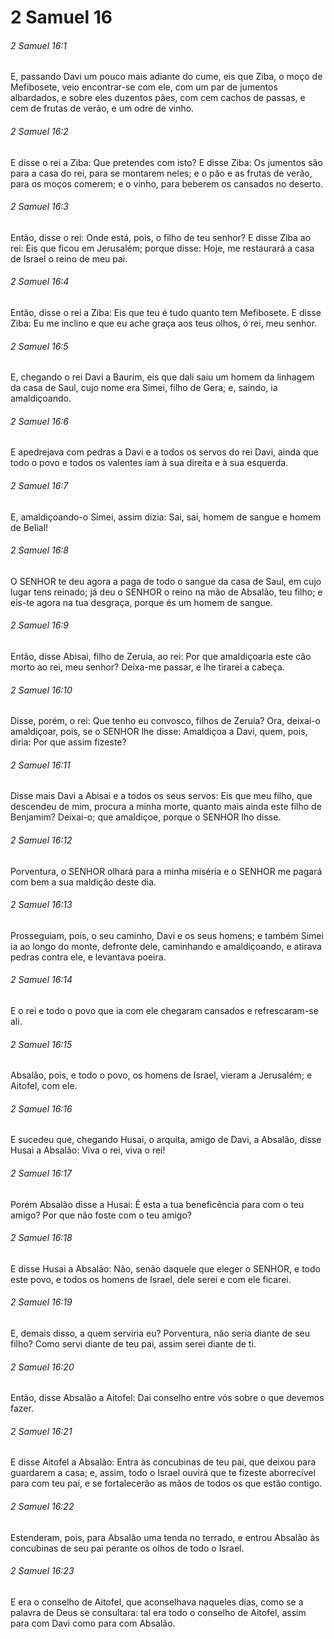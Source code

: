 # 2 Samuel 16

###### 2 Samuel 16:1

E, passando Davi um pouco mais adiante do cume, eis que Ziba, o moço de Mefibosete, veio encontrar-se com ele, com um par de jumentos albardados, e sobre eles duzentos pães, com cem cachos de passas, e cem de frutas de verão, e um odre de vinho.

###### 2 Samuel 16:2

E disse o rei a Ziba: Que pretendes com isto? E disse Ziba: Os jumentos são para a casa do rei, para se montarem neles; e o pão e as frutas de verão, para os moços comerem; e o vinho, para beberem os cansados no deserto.

###### 2 Samuel 16:3

Então, disse o rei: Onde está, pois, o filho de teu senhor? E disse Ziba ao rei: Eis que ficou em Jerusalém; porque disse: Hoje, me restaurará a casa de Israel o reino de meu pai.

###### 2 Samuel 16:4

Então, disse o rei a Ziba: Eis que teu é tudo quanto tem Mefibosete. E disse Ziba: Eu me inclino e que eu ache graça aos teus olhos, ó rei, meu senhor.

###### 2 Samuel 16:5

E, chegando o rei Davi a Baurim, eis que dali saiu um homem da linhagem da casa de Saul, cujo nome era Simei, filho de Gera; e, saindo, ia amaldiçoando.

###### 2 Samuel 16:6

E apedrejava com pedras a Davi e a todos os servos do rei Davi, ainda que todo o povo e todos os valentes iam à sua direita e à sua esquerda.

###### 2 Samuel 16:7

E, amaldiçoando-o Simei, assim dizia: Sai, sai, homem de sangue e homem de Belial!

###### 2 Samuel 16:8

O SENHOR te deu agora a paga de todo o sangue da casa de Saul, em cujo lugar tens reinado; já deu o SENHOR o reino na mão de Absalão, teu filho; e eis-te agora na tua desgraça, porque és um homem de sangue.

###### 2 Samuel 16:9

Então, disse Abisai, filho de Zeruia, ao rei: Por que amaldiçoaria este cão morto ao rei, meu senhor? Deixa-me passar, e lhe tirarei a cabeça.

###### 2 Samuel 16:10

Disse, porém, o rei: Que tenho eu convosco, filhos de Zeruia? Ora, deixai-o amaldiçoar, pois, se o SENHOR lhe disse: Amaldiçoa a Davi, quem, pois, diria: Por que assim fizeste?

###### 2 Samuel 16:11

Disse mais Davi a Abisai e a todos os seus servos: Eis que meu filho, que descendeu de mim, procura a minha morte, quanto mais ainda este filho de Benjamim? Deixai-o; que amaldiçoe, porque o SENHOR lho disse.

###### 2 Samuel 16:12

Porventura, o SENHOR olhará para a minha miséria e o SENHOR me pagará com bem a sua maldição deste dia.

###### 2 Samuel 16:13

Prosseguiam, pois, o seu caminho, Davi e os seus homens; e também Simei ia ao longo do monte, defronte dele, caminhando e amaldiçoando, e atirava pedras contra ele, e levantava poeira.

###### 2 Samuel 16:14

E o rei e todo o povo que ia com ele chegaram cansados e refrescaram-se ali.

###### 2 Samuel 16:15

Absalão, pois, e todo o povo, os homens de Israel, vieram a Jerusalém; e Aitofel, com ele.

###### 2 Samuel 16:16

E sucedeu que, chegando Husai, o arquita, amigo de Davi, a Absalão, disse Husai a Absalão: Viva o rei, viva o rei!

###### 2 Samuel 16:17

Porém Absalão disse a Husai: É esta a tua beneficência para com o teu amigo? Por que não foste com o teu amigo?

###### 2 Samuel 16:18

E disse Husai a Absalão: Não, senão daquele que eleger o SENHOR, e todo este povo, e todos os homens de Israel, dele serei e com ele ficarei.

###### 2 Samuel 16:19

E, demais disso, a quem serviria eu? Porventura, não seria diante de seu filho? Como servi diante de teu pai, assim serei diante de ti.

###### 2 Samuel 16:20

Então, disse Absalão a Aitofel: Dai conselho entre vós sobre o que devemos fazer.

###### 2 Samuel 16:21

E disse Aitofel a Absalão: Entra às concubinas de teu pai, que deixou para guardarem a casa; e, assim, todo o Israel ouvirá que te fizeste aborrecível para com teu pai, e se fortalecerão as mãos de todos os que estão contigo.

###### 2 Samuel 16:22

Estenderam, pois, para Absalão uma tenda no terrado, e entrou Absalão às concubinas de seu pai perante os olhos de todo o Israel.

###### 2 Samuel 16:23

E era o conselho de Aitofel, que aconselhava naqueles dias, como se a palavra de Deus se consultara: tal era todo o conselho de Aitofel, assim para com Davi como para com Absalão.

